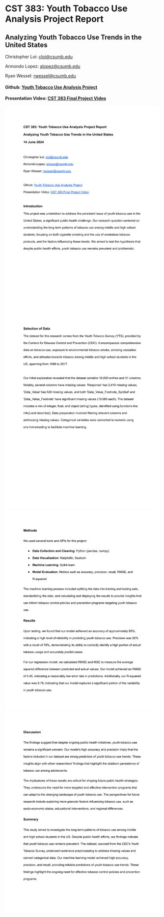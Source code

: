 # CST 383: Youth Tobacco Use Analysis Project Report

## Analyzing Youth Tobacco Use Trends in the United States

Christopher Loi: cloi@csumb.edu

Armondo Lopez: alopez@csumb.edu

Ryan Wessel: rwessel@csumb.edu

#### Github: [Youth Tobacco Use Analysis Project](https://github.com/christopherloi/CST383/)

#### Presentation Video: [CST 383 Final Project Video](https://www.youtube.com/watch?v=SChR47LHRK8)

![Alt text](images/CST383_FINAL_PROJECT_REPORT-1.png)
![Alt text](images/CST383_FINAL_PROJECT_REPORT-2.png)
![Alt text](images/CST383_FINAL_PROJECT_REPORT-3.png)
![Alt text](images/CST383_FINAL_PROJECT_REPORT-4.png)
